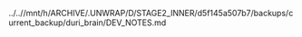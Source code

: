 ../..//mnt/h/ARCHIVE/.UNWRAP/D/STAGE2_INNER/d5f145a507b7/backups/current_backup/duri_brain/DEV_NOTES.md